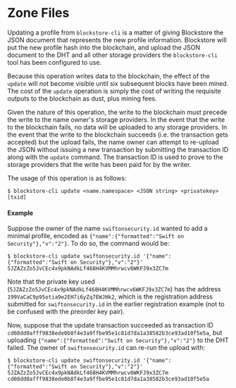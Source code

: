 # Zone Files

Updating a profile from `blockstore-cli` is a matter of giving Blockstore the JSON document that represents the new profile information.  Blockstore will put the new profile hash into the blockchain, and upload the JSON document to the DHT and all other storage providers the `blockstore-cli` tool has been configured to use.

Because this operation writes data to the blockchain, the effect of the `update` will not become visible until six subsequent blocks have been mined.  The cost of the `update` operation is simply the cost of writing the requisite outputs to the blockchain as dust, plus mining fees.

Given the nature of this operation, the write to the blockchain must precede the write to the name owner's storage providers.  In the event that the write to the blockchain fails, no data will be uploaded to any storage providers.  In the event that the write to the blockchain succeeds (i.e. the transaction gets accepted) but the upload fails, the name owner can attempt to re-upload the JSON without issuing a new transaction by submitting the transaction ID along with the `update` command.  The transaction ID is used to prove to the storage providers that the write has been paid for by the writer.

The usage of this operation is as follows:

```
$ blockstore-cli update <name.namespace> <JSON string> <privatekey> [txid]
```

#### Example

Suppose the owner of the name `swiftonsecurity.id` wanted to add a minimal profile, encoded as `{"name":{"formatted":"Swift on Security"},"v":"2"}`.  To do so, the command would be:

```
$ blockstore-cli update swiftonsecurity.id '{"name":{"formatted":"Swift on Security"},"v":"2"}' 5JZAZzZo5JvCEc4x9pkNAdkLf468H4KVMMhrwcv6WKFJ9x3ZC7m
```

Note that the private key used (`5JZAZzZo5JvCEc4x9pkNAdkLf468H4KVMMhrwcv6WKFJ9x3ZC7m`) has the address `199VaCaC9p95otia9e2EH7i6yZq7EWJHk2`, which is the registration address submitted for `swiftonsecurity.id` in the earlier registration example (not to be confused with the preorder key pair).

Now, suppose that the update transaction succeeded as transaction ID `cd08dd0afff9838ede0b8f4e3a9ffbe95e1c81d7da1a38582b3ce93ad10f5e5a`, but uploading `{"name":{"formatted":"Swift on Security"},"v":"2"}` to the DHT failed.  The owner of `swiftonsecurity.id` can re-run the upload with:

```
$ blockstore-cli update swiftonsecurity.id '{"name":{"formatted":"Swift on Security"},"v":"2"}' 5JZAZzZo5JvCEc4x9pkNAdkLf468H4KVMMhrwcv6WKFJ9x3ZC7m cd08dd0afff9838ede0b8f4e3a9ffbe95e1c81d7da1a38582b3ce93ad10f5e5a
```